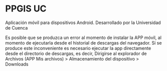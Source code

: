 # PPGIS UC
Aplicación móvil para dispositivos Android. Desarrollado por la Universidad de Cuenca

Es posible que se produzca un error al momento de instalar la APP móvil, al momento de ejecutarla desde el historial de descargas del navegador. Si se produce este inconveniente es necesario ejecutar la app directamente desde el directorio de descargas, es decir, Dirigirse al explorador de Archivos (APP Mis archivos) > Almacenamiento del dispositivo > Downloads

